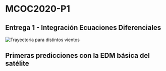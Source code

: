 # MCOC2020-P1

## Entrega 1 - Integración Ecuaciones Diferenciales

  ![Trayectoria para distintos vientos](https://user-images.githubusercontent.com/69213519/91117774-748d8480-e65d-11ea-8e32-74457769c927.png)

## Primeras predicciones con la EDM básica del satélite
